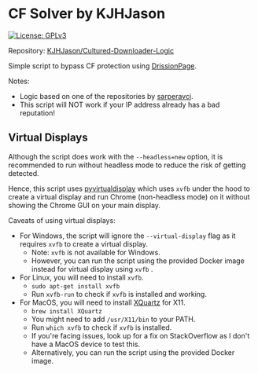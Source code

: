 # CF Solver by KJHJason

[![License: GPLv3](https://img.shields.io/badge/license-GPLv3-blue)](https://opensource.org/license/gpl-3-0)

Repository: [KJHJason/Cultured-Downloader-Logic](https://github.com/KJHJason/Cultured-Downloader-Logic/tree/main/api/cf/python_scripts)

Simple script to bypass CF protection using [DrissionPage](https://github.com/g1879/DrissionPage).

Notes:

- Logic based on one of the repositories by [sarperavci](https://github.com/sarperavci).
- This script will NOT work if your IP address already has a bad reputation!

## Virtual Displays

Although the script does work with the `--headless=new` option, it is recommended to run without headless mode to reduce the risk of getting detected.

Hence, this script uses [pyvirtualdisplay](https://github.com/ponty/pyvirtualdisplay) which uses `xvfb` under the hood to create a virtual display and run Chrome (non-headless mode) on it without showing the Chrome GUI on your main display.

Caveats of using virtual displays:

- For Windows, the script will ignore the `--virtual-display` flag as it requires `xvfb` to create a virtual display.
  - Note: `xvfb` is not available for Windows.
  - However, you can run the script using the provided Docker image instead for virtual display using `xvfb` .
- For Linux, you will need to install `xvfb`.
  - `sudo apt-get install xvfb`
  - Run `xvfb-run` to check if `xvfb` is installed and working.
- For MacOS, you will need to install [XQuartz](https://www.xquartz.org/) for X11.
  - `brew install XQuartz`
  - You might need to add `/usr/X11/bin` to your PATH.
  - Run `which xvfb` to check if `xvfb` is installed.
  - If you're facing issues, look up for a fix on StackOverflow as I don't have a MacOS device to test this.
  - Alternatively, you can run the script using the provided Docker image.
